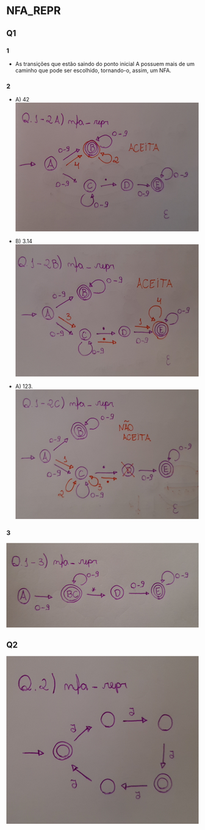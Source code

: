 # NFA_REPR

## Q1

### 1
* As transições que estão saindo do ponto inicial A possuem mais de um caminho que pode ser escolhido, tornando-o, assim, um NFA.

### 2

* A) 42
![Questão1-2A](Q1-2A.jpg)

* B) 3.14
![Questão1-2B](Q1-2B.jpg)

* A) 123.
![Questão1-2A](Q1-2C.jpg)

### 3

![Questão1-3](Q1-3.jpg)

## Q2

![Questão2](Q2.jpg)